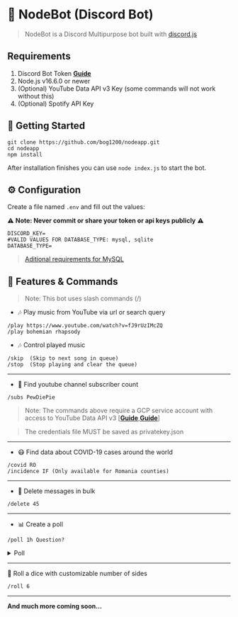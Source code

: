# 🤖 NodeBot (Discord Bot)
> NodeBot is a Discord Multipurpose bot built with [discord.js](https://discord.js.org/)
## Requirements

1. Discord Bot Token **[Guide](https://discordjs.guide/preparations/setting-up-a-bot-application.html#creating-your-bot)**
2. Node.js v16.6.0 or newer
3. (Optional) YouTube Data API v3 Key (some commands will not work without this)
4. (Optional) Spotify API Key



## 🚀 Getting Started
```
git clone https://github.com/bog1200/nodeapp.git
cd nodeapp
npm install
```

After installation finishes you can use `node index.js` to start the bot.

## ⚙️ Configuration

Create a file named `.env` and fill out the values:

⚠️ **Note: Never commit or share your token or api keys publicly** ⚠️

```env
DISCORD_KEY=
#VALID VALUES FOR DATABASE_TYPE: mysql, sqlite 
DATABASE_TYPE=
```

> [Aditional requirements for MySQL](https://github.com/Bog12555/nodeapp/wiki/Aditional-MySQL-requirements)

## 📝 Features & Commands

> Note: This bot uses slash commands (/)

* 🎶 Play music from YouTube via url or search query

```
/play https://www.youtube.com/watch?v=fJ9rUzIMcZQ
/play bohemian rhapsody
```
* 🎶 Control played music
```
/skip  (Skip to next song in queue)
/stop  (Stop playing and clear the queue)
```

---
* 🔎 Find youtube channel subscriber count

```
/subs PewDiePie
```
> Note: The commands above require a GCP service account with access to YouTube Data API v3 [**[Guide](https://cloud.google.com/docs/authentication)**,**[Guide](https://developers.google.com/youtube/v3/getting-started)**]

> The credentials file MUST be saved as privatekey.json
---
* 😷 Find data about COVID-19 cases around the world
```
/covid RO
/incidence IF (Only available for Romania counties)
```

---
*  💬 Delete messages in bulk
```
/delete 45
```

---
* 📊 Create a poll
```
/poll 1h Question?
```
<details>
<summary>Poll</summary>
<img src=https://i.imgur.com/Mlyao2p.png>
</details>

---
🎲 Roll a dice with customizable number of sides
```
/roll 6
```

---
**And much more coming soon...**
